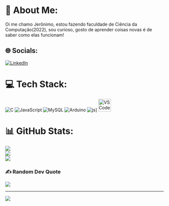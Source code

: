 # 💫 About Me:
Oi me chamo Jerônimo, estou fazendo faculdade de Ciência da Computação(2022), sou curioso, gosto de aprender coisas novas é de saber como elas funcionam!


## 🌐 Socials:
[![LinkedIn](https://img.shields.io/badge/LinkedIn-%230077B5.svg?logo=linkedin&logoColor=white)](https://linkedin.com/in/https://www.linkedin.com/in/jeronimo-noleto-91b251249/) 

# 💻 Tech Stack:
![C](https://img.shields.io/badge/c-%2300599C.svg?style=for-the-badge&logo=c&logoColor=white) ![JavaScript](https://img.shields.io/badge/javascript-%23323330.svg?style=for-the-badge&logo=javascript&logoColor=%23F7DF1E) ![MySQL](https://img.shields.io/badge/mysql-%2300f.svg?style=for-the-badge&logo=mysql&logoColor=white) ![Arduino](https://img.shields.io/badge/-Arduino-00979D?style=for-the-badge&logo=Arduino&logoColor=white)  ![js](https://skillicons.dev/icons?i=js)]
    <img src="icons/vscode.png" alt="VSCode" width="40" height="40" /> 
  </a> 
# 📊 GitHub Stats:
![](https://github-readme-stats.vercel.app/api?username=JeronimoNP&theme=merko&hide_border=false&include_all_commits=true&count_private=true)<br/>
![](https://github-readme-streak-stats.herokuapp.com/?user=JeronimoNP&theme=merko&hide_border=false)<br/>
![](https://github-readme-stats.vercel.app/api/top-langs/?username=JeronimoNP&theme=merko&hide_border=false&include_all_commits=true&count_private=true&layout=compact)

### ✍️ Random Dev Quote
![](https://quotes-github-readme.vercel.app/api?type=horizontal&theme=radical)

---
[![](https://visitcount.itsvg.in/api?id=JeronimoNP&icon=0&color=0)](https://visitcount.itsvg.in)

<!-- Proudly created with GPRM ( https://gprm.itsvg.in ) -->
